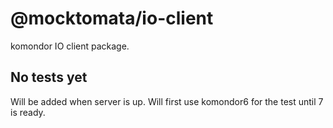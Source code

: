 # @mocktomata/io-client

komondor IO client package.

## No tests yet

Will be added when server is up.
Will first use komondor6 for the test until 7 is ready.
